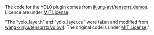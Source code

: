 The code for the YOLO plugin comes from [jkjung-avt/tensorrt_demos](https://github.com/jkjung-avt/tensorrt_demos). Licence are under [MIT License](https://github.com/jkjung-avt/tensorrt_demos/blob/master/LICENSE).

"The "yolo_layer.h" and "yolo_layer.cu" were taken and modified from [wang-xinyu/tensorrtx/yolov4](https://github.com/wang-xinyu/tensorrtx/tree/master/yolov4).  The original code is under [MIT License](https://github.com/wang-xinyu/tensorrtx/blob/master/LICENSE)."
